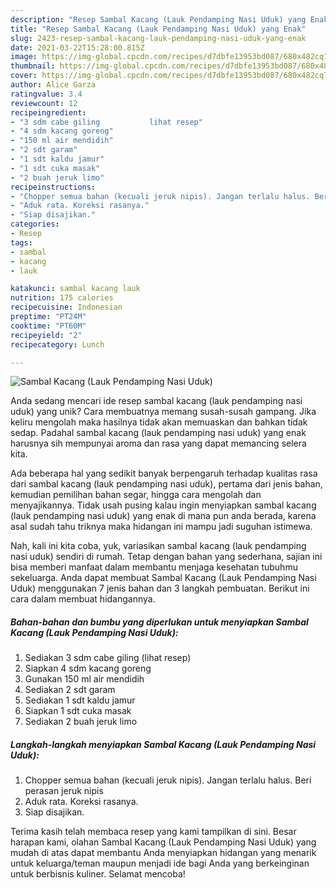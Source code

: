```yaml
---
description: "Resep Sambal Kacang (Lauk Pendamping Nasi Uduk) yang Enak"
title: "Resep Sambal Kacang (Lauk Pendamping Nasi Uduk) yang Enak"
slug: 2423-resep-sambal-kacang-lauk-pendamping-nasi-uduk-yang-enak
date: 2021-03-22T15:28:00.815Z
image: https://img-global.cpcdn.com/recipes/d7dbfe13953bd087/680x482cq70/sambal-kacang-lauk-pendamping-nasi-uduk-foto-resep-utama.jpg
thumbnail: https://img-global.cpcdn.com/recipes/d7dbfe13953bd087/680x482cq70/sambal-kacang-lauk-pendamping-nasi-uduk-foto-resep-utama.jpg
cover: https://img-global.cpcdn.com/recipes/d7dbfe13953bd087/680x482cq70/sambal-kacang-lauk-pendamping-nasi-uduk-foto-resep-utama.jpg
author: Alice Garza
ratingvalue: 3.4
reviewcount: 12
recipeingredient:
- "3 sdm cabe giling           lihat resep"
- "4 sdm kacang goreng"
- "150 ml air mendidih"
- "2 sdt garam"
- "1 sdt kaldu jamur"
- "1 sdt cuka masak"
- "2 buah jeruk limo"
recipeinstructions:
- "Chopper semua bahan (kecuali jeruk nipis). Jangan terlalu halus. Beri perasan jeruk nipis"
- "Aduk rata. Koreksi rasanya."
- "Siap disajikan."
categories:
- Resep
tags:
- sambal
- kacang
- lauk

katakunci: sambal kacang lauk 
nutrition: 175 calories
recipecuisine: Indonesian
preptime: "PT24M"
cooktime: "PT60M"
recipeyield: "2"
recipecategory: Lunch

---
```



![Sambal Kacang (Lauk Pendamping Nasi Uduk)](https://img-global.cpcdn.com/recipes/d7dbfe13953bd087/680x482cq70/sambal-kacang-lauk-pendamping-nasi-uduk-foto-resep-utama.jpg)

Anda sedang mencari ide resep sambal kacang (lauk pendamping nasi uduk) yang unik? Cara membuatnya memang susah-susah gampang. Jika keliru mengolah maka hasilnya tidak akan memuaskan dan bahkan tidak sedap. Padahal sambal kacang (lauk pendamping nasi uduk) yang enak harusnya sih mempunyai aroma dan rasa yang dapat memancing selera kita.

Ada beberapa hal yang sedikit banyak berpengaruh terhadap kualitas rasa dari sambal kacang (lauk pendamping nasi uduk), pertama dari jenis bahan, kemudian pemilihan bahan segar, hingga cara mengolah dan menyajikannya. Tidak usah pusing kalau ingin menyiapkan sambal kacang (lauk pendamping nasi uduk) yang enak di mana pun anda berada, karena asal sudah tahu triknya maka hidangan ini mampu jadi suguhan istimewa.




Nah, kali ini kita coba, yuk, variasikan sambal kacang (lauk pendamping nasi uduk) sendiri di rumah. Tetap dengan bahan yang sederhana, sajian ini bisa memberi manfaat dalam membantu menjaga kesehatan tubuhmu sekeluarga. Anda dapat membuat Sambal Kacang (Lauk Pendamping Nasi Uduk) menggunakan 7 jenis bahan dan 3 langkah pembuatan. Berikut ini cara dalam membuat hidangannya.

<!--inarticleads1-->

##### Bahan-bahan dan bumbu yang diperlukan untuk menyiapkan Sambal Kacang (Lauk Pendamping Nasi Uduk):

1. Sediakan 3 sdm cabe giling           (lihat resep)
1. Siapkan 4 sdm kacang goreng
1. Gunakan 150 ml air mendidih
1. Sediakan 2 sdt garam
1. Sediakan 1 sdt kaldu jamur
1. Siapkan 1 sdt cuka masak
1. Sediakan 2 buah jeruk limo




<!--inarticleads2-->

##### Langkah-langkah menyiapkan Sambal Kacang (Lauk Pendamping Nasi Uduk):

1. Chopper semua bahan (kecuali jeruk nipis). Jangan terlalu halus. Beri perasan jeruk nipis
1. Aduk rata. Koreksi rasanya.
1. Siap disajikan.




Terima kasih telah membaca resep yang kami tampilkan di sini. Besar harapan kami, olahan Sambal Kacang (Lauk Pendamping Nasi Uduk) yang mudah di atas dapat membantu Anda menyiapkan hidangan yang menarik untuk keluarga/teman maupun menjadi ide bagi Anda yang berkeinginan untuk berbisnis kuliner. Selamat mencoba!
